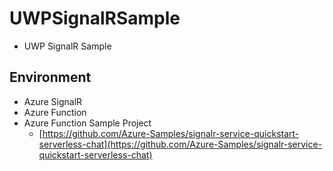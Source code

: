 # UWPSignalRSample
- UWP SignalR Sample

## Environment
- Azure SignalR
- Azure Function
- Azure Function Sample Project
    - [https://github.com/Azure-Samples/signalr-service-quickstart-serverless-chat](https://github.com/Azure-Samples/signalr-service-quickstart-serverless-chat)
